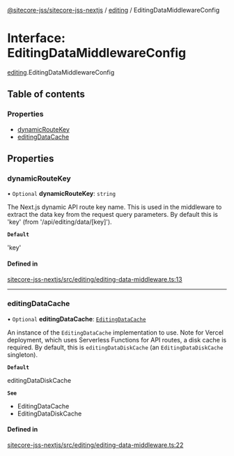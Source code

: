 [@sitecore-jss/sitecore-jss-nextjs](../README.md) / [editing](../modules/editing.md) / EditingDataMiddlewareConfig

# Interface: EditingDataMiddlewareConfig

[editing](../modules/editing.md).EditingDataMiddlewareConfig

## Table of contents

### Properties

- [dynamicRouteKey](editing.EditingDataMiddlewareConfig.md#dynamicroutekey)
- [editingDataCache](editing.EditingDataMiddlewareConfig.md#editingdatacache)

## Properties

### dynamicRouteKey

• `Optional` **dynamicRouteKey**: `string`

The Next.js dynamic API route key name. This is used in the middleware to extract the data
key from the request query parameters. By default this is 'key' (from '/api/editing/data/[key]').

**`Default`**

'key'

#### Defined in

[sitecore-jss-nextjs/src/editing/editing-data-middleware.ts:13](https://github.com/Sitecore/jss/blob/0e7a5c64e/packages/sitecore-jss-nextjs/src/editing/editing-data-middleware.ts#L13)

___

### editingDataCache

• `Optional` **editingDataCache**: [`EditingDataCache`](editing.EditingDataCache.md)

An instance of the `EditingDataCache` implementation to use.
Note for Vercel deployment, which uses Serverless Functions for API routes, a disk cache is required.
By default, this is `editingDataDiskCache` (an `EditingDataDiskCache` singleton).

**`Default`**

editingDataDiskCache

**`See`**

 - EditingDataCache
 - EditingDataDiskCache

#### Defined in

[sitecore-jss-nextjs/src/editing/editing-data-middleware.ts:22](https://github.com/Sitecore/jss/blob/0e7a5c64e/packages/sitecore-jss-nextjs/src/editing/editing-data-middleware.ts#L22)
